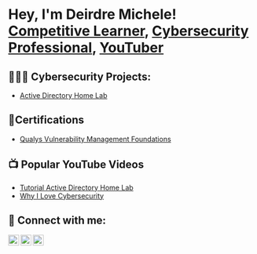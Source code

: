<h1>Hey, I'm Deirdre Michele! <br/><a href="https://github.com/joshmadakor1">Competitive Learner</a>, <a href="https://www.linkedin.com/in/deirdremichelethomas/">Cybersecurity Professional</a>, <a href="https://www.youtube.com/@deirdremichele">YouTuber</a></h1>

<h2>👩🏽‍💻 Cybersecurity Projects:</h2>

  - [Active Directory Home Lab](https://github.com/joshmadakor1/Algorithms-Practice)

<h2>📄Certifications</h2>

- [Qualys Vulnerability Management Foundations](https://www.youtube.com/watch?v=a83ASGn_V_s)
<h2>📺 Popular YouTube Videos</h2>

- [Tutorial Active Directory Home Lab](https://www.youtube.com/watch?v=a83ASGn_V_s)
- [Why I Love Cybersecurity](https://www.youtube.com/watch?v=a83ASGn_V_s)

<h2> 🤳 Connect with me:</h2>

[<img align="left" alt="JoshMadakor | YouTube" width="22px" src="https://cdn.jsdelivr.net/npm/simple-icons@v3/icons/youtube.svg" />][youtube]
[<img align="left" alt="JoshMadakor | LinkedIn" width="22px" src="https://cdn.jsdelivr.net/npm/simple-icons@v3/icons/linkedin.svg" />][linkedin]
[<img align="left" alt="JoshMadakor | Instagram" width="22px" src="https://cdn.jsdelivr.net/npm/simple-icons@v3/icons/instagram.svg" />][instagram]

[youtube]: https://www.youtube.com/c/deirdremichele
[instagram]: https://www.instagram.com/deirdremichelet/
[linkedin]: https://linkedin.com/in/deirdremichelethomas

